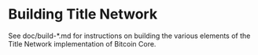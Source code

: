 Building Title Network
======================

See doc/build-*.md for instructions on building the various
elements of the Title Network implementation of Bitcoin
Core.
